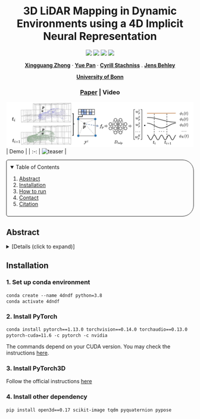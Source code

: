 <p align="center">
  <h1 align="center">3D LiDAR Mapping in Dynamic Environments using a 4D Implicit Neural Representation</h1>

  <p align="center">
    <a href="https://github.com/PRBonn/4dNDF"><img src="https://img.shields.io/badge/python-3670A0?style=flat-square&logo=python&logoColor=ffdd54" /></a>
    <a href="https://github.com/PRBonn/4dNDF"><img src="https://img.shields.io/badge/Linux-FCC624?logo=linux&logoColor=black" /></a>
    <a href="https://www.ipb.uni-bonn.de/wp-content/papercite-data/pdf/zhong2024cvpr.pdf"><img src="https://img.shields.io/badge/Paper-pdf-<COLOR>.svg?style=flat-square" /></a>
    <a href="https://lbesson.mit-license.org/"><img src="https://img.shields.io/badge/License-MIT-blue.svg?style=flat-square" /></a>
  </p>


  <p align="center">
    <a href="https://www.ipb.uni-bonn.de/people/xingguang-zhong/index.html"><strong>Xingguang Zhong</strong></a>
    ·
    <a href="https://www.ipb.uni-bonn.de/people/yue-pan/index.html"><strong>Yue Pan</strong></a>
    ·
    <a href="https://www.ipb.uni-bonn.de/people/cyrill-stachniss/"><strong>Cyrill Stachniss</strong></a>
    .
    <a href="https://www.ipb.uni-bonn.de/people/jens-behley/"><strong>Jens Behley</strong></a>
  </p>
  <p align="center"><a href="https://www.ipb.uni-bonn.de"><strong>University of Bonn</strong></a>
  <h3 align="center"><a href="https://arxiv.org/pdf/2401.09101v1.pdf">Paper</a> | Video</a></h3>
  <div align="center"></div>
</p>


![teaser](media/overview.jpg)
| Demo |
| :-: |
![teaser](media/4dndf.gif) |

<!-- TABLE OF CONTENTS -->

<details open="open" style='padding: 10px; border-radius:5px 30px 30px 5px; border-style: solid; border-width: 1px;'>
  <summary>Table of Contents</summary>
  <ol>
    <li>
      <a href="#abstract">Abstract</a>
    </li>
    <li>
      <a href="#installation">Installation</a>
    </li>
    <li>
      <a href="#run-pin-slam">How to run </a>
    </li>
    <li>
      <a href="#contact">Contact</a>
    </li>
    <li>
      <a href="#citation">Citation</a>
    </li>
  </ol>
</details>


## Abstract

<details>
  <summary>[Details (click to expand)]</summary>
Building accurate maps is a key building block to enable reliable localization, planning, and navigation of au-tonomous vehicles. We propose a novel approach for building accurate maps of dynamic environments utilizing a sequence of LiDAR scans. To this end, we propose encoding the 4D scene into a novel spatio-temporal implicit neural map representation by fitting a time-dependent truncated signed distance function to each point. Using our representation, we extract the static map by filtering the dynamic parts. Our neural representation is based on sparse feature grids, a globally shared decoder, and time-dependent basis functions, which we jointly optimize in an unsupervised fashion. To learn this representation from a sequence of LiDAR scans, we design a simple yet efficient loss function to supervise the map optimization in a piecewise way. We evaluate our approach on various scenes containing moving objects in terms of the reconstruction quality of static maps and the segmentation of dynamic point clouds. The experimental results demonstrate that our method is capable of removing the dynamic part of the input point clouds while reconstructing accurate and complete 3D maps, outperforming several state-of-the-art methods.
</details>

## Installation

### 1. Set up conda environment

```
conda create --name 4dndf python=3.8
conda activate 4dndf
```

### 2. Install PyTorch

```
conda install pytorch==1.13.0 torchvision==0.14.0 torchaudio==0.13.0 pytorch-cuda=11.6 -c pytorch -c nvidia
```

The commands depend on your CUDA version. You may check the instructions [here](https://pytorch.org/get-started/previous-versions/).

### 3. Install PyTorch3D

Follow the official instructions [here](https://github.com/facebookresearch/pytorch3d/blob/main/INSTALL.md)


### 4. Install other dependency

```
pip install open3d==0.17 scikit-image tqdm pyquaternion pypose
```

